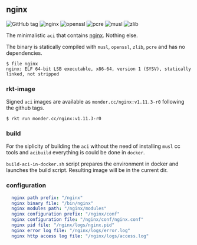 ## nginx

![GitHub tag](https://img.shields.io/github/release/monder/nginx-aci.svg?style=flat-square)
![nginx](https://img.shields.io/badge/nginx-1.11.3-green.svg?style=flat-square)
![openssl](https://img.shields.io/badge/openssl-1.0.2h-green.svg?style=flat-square)
![pcre](https://img.shields.io/badge/pcre-8.39-green.svg?style=flat-square)
![musl](https://img.shields.io/badge/musl-1.1.14-green.svg?style=flat-square)
![zlib](https://img.shields.io/badge/zlib-1.2.8-green.svg?style=flat-square)

The minimalistic `aci` that contains [nginx](http://nginx.org). Nothing else.

The binary is statically compiled with `musl`, `openssl`, `zlib`, `pcre` and has no dependencies.

```
$ file nginx
nginx: ELF 64-bit LSB executable, x86-64, version 1 (SYSV), statically linked, not stripped
```

### rkt-image
Signed `aci` images are available as `monder.cc/nginx:v1.11.3-r0` following the github tags.

```
$ rkt run monder.cc/nginx:v1.11.3-r0
```

### build
For the siplicity of building the `aci` without the need of installing `musl` cc tools 
and `acibuild` everything is could be done in `docker`.

`build-aci-in-docker.sh` script prepares the environment in docker
and launches the build script. Resulting image will be in the current dir.

### configuration
```yaml
  nginx path prefix: "/nginx"
  nginx binary file: "/bin/nginx"
  nginx modules path: "/nginx/modules"
  nginx configuration prefix: "/nginx/conf"
  nginx configuration file: "/nginx/conf/nginx.conf"
  nginx pid file: "/nginx/logs/nginx.pid"
  nginx error log file: "/nginx/logs/error.log"
  nginx http access log file: "/nginx/logs/access.log"
```

